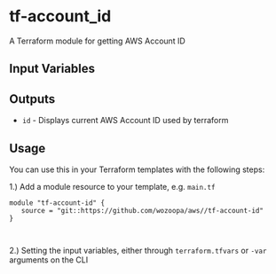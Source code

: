 tf-account_id
============
A Terraform module for getting AWS Account ID

Input Variables
---------------


Outputs
-------

- `id` - Displays current AWS Account ID used by terraform

Usage
-----
You can use this in your Terraform templates with the following steps:

1.) Add a module resource to your template, e.g. `main.tf`
```
module "tf-account-id" {
   source = "git::https://github.com/wozoopa/aws//tf-account-id"
}



```

2.) Setting the input variables, either through `terraform.tfvars` or `-var` arguments on the CLI

